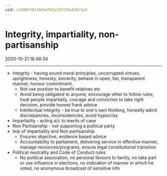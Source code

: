 ```yaml
---
uid: c2588f30170dadfb5a747176c52b7aa5
---
```


# Integrity, impartiality, non-partisanship
2020-10-21 16:46:34
            
---


-   Integrity - having sound moral principles, uncorrupted virtues, uprightness, honesty, sincerity; behave in open, fair, transparent manner, honour commitment.
    -   Not use position to benefit relatives etc
    -   Avoid being obligated to anyone, encourage other to follow rules, treat people impartially, courage and conviction to take right decision, provide honest frank advice
    -   Intellectual integrity - be true to one's own thinking, honestly admit discrepancies, inconsistencies, avoid hypocrisy
-   Impartiality - acting a/c to merits of case
-   Non Partisanship - not supporting a political party
-   Imp of impartiality and Non partisanship
    -   Ensures objective, evidence based advice
    -   Accountability to parliament, delivering service in effective manner, manage resources/programs, ensure legal constitutional transition
-   Political neutrality and Code of Conduct rules
    -   No political association, no personal favours to family, no take part or use influence in elections, no indication of manner in which he voted, no anonymous broadcast of sensitive info




